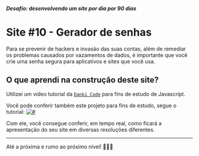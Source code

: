 ##### Desafio: desenvolvendo um site por dia por 90 dias

# Site #10 - Gerador de senhas

Para se prevenir de hackers e invasão das suas contas, além de remediar os problemas causados por vazamentos de dados, é importante que você crie uma senha segura para aplicativos e sites que você usa.

## O que aprendi na construção deste site?

Utilizei um vídeo tutorial da [`Danki Code`](https://www.youtube.com/channel/UCdbMvobipjxi6gdr3L1PBrQ) para fins de estudo de Javascript.

Você pode conferir também este projeto para fins de estudo, segue o tutorial:
[![#](https://i.ibb.co/fxVNZrb/Screenshot-1.png)](https://www.youtube.com/watch?v=gKbLn-RQtl0)

Com ele, você consegue conferir, em tempo real, como ficará a apresentação do seu site em diversas resoluções diferentes.

---

Até a próxima e rumo ao próximo nível! 💜💜💜
